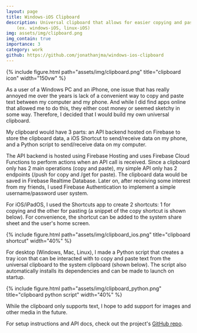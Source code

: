 ```yaml
---
layout: page
title: Windows-iOS Clipboard
description: Universal clipboard that allows for easier copying and pasting across different operating systems
    (ex. windows-iOS, linux-iOS)
img: assets/img/clipboard.png
img_contain: true
importance: 3
category: work
github: https://github.com/jonathanjma/windows-ios-clipboard
---
```


<div class="row">
    <div class="col-sm my-3 text-center">
        {% include figure.html path="assets/img/clipboard.png" title="clipboard icon" width="150vw" %}
    </div>
</div>

As a user of a Windows PC and an iPhone, one issue that has really annoyed me over the years is lack of
a convenient way to copy and paste text between my computer and my phone. And while I did find apps
online that allowed me to do this, they either cost money or seemed sketchy in some way. Therefore, I
decided that I would build my own universal clipboard.

My clipboard would have 3 parts: an API backend hosted on Firebase to store the clipboard data, a iOS Shortcut
to send/receive data on my phone, and a Python script to send/receive data on my computer.

The API backend is hosted using Firebase Hosting and uses Firebase Cloud Functions to perform actions
when an API call is received. Since a clipboard only has 2 main operations (copy and paste), my simple
API only has 2 endpoints (/push for copy and /get for paste). The clipboard data would be saved in Firebase
Realtime Database. Later on, after receiving some interest from my friends, I used Firebase Authentication to
implement a simple username/password user system.

For iOS/iPadOS, I used the Shortcuts app to create 2 shortcuts: 1 for copying and the other for pasting
(a snippet of the copy shortcut is shown below). For convenience, the shortcut can be added to the 
system share sheet and the user's home screen.

<div class="row">
    <div class="col-sm my-3 text-center">
        {% include figure.html path="assets/img/clipboard_ios.png" title="clipboard shortcut" width="40%" %}
    </div>
</div>

For desktop (Windows, Mac, Linux), I made a Python script that creates a tray icon that can be interacted with
to copy and paste text from the universal clipboard to the system clipboard (shown below). The script also
automatically installs its dependencies and can be made to launch on startup.

<div class="row">
    <div class="col-sm my-3 text-center">
        {% include figure.html path="assets/img/clipboard_python.png" title="clipboard python script" width="40%" %}
    </div>
</div>

While the clipboard only supports text, I hope to add support for images and other media in the future.

For setup instructions and API docs, check out the project's [GitHub repo](https://github.com/jonathanjma/windows-ios-clipboard).